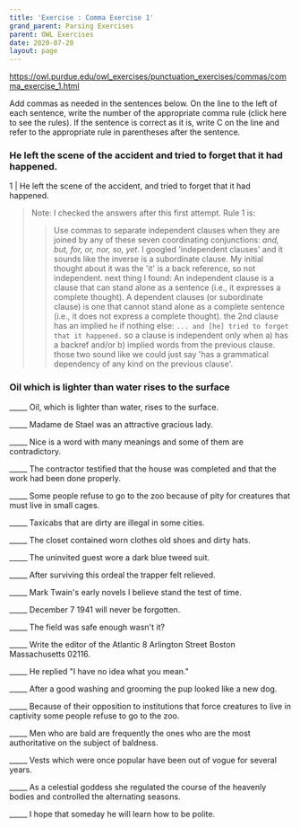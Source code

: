 ```yaml
---
title: 'Exercise : Comma Exercise 1'
grand_parent: Parsing Exercises
parent: OWL Exercises
date: 2020-07-20
layout: page
---
```


https://owl.purdue.edu/owl_exercises/punctuation_exercises/commas/comma_exercise_1.html

Add commas as needed in the sentences below. On the line to the left of each sentence, write the number of the appropriate comma rule (click here to see the rules). If the sentence is correct as it is, write C on the line and refer to the appropriate rule in parentheses after the sentence.

### He left the scene of the accident and tried to forget that it had happened.

1 | He left the scene of the accident, and tried to forget that it had happened.

> Note: I checked the answers after this first attempt. Rule 1 is:
> > Use commas to separate independent clauses when they are joined by any of these seven coordinating conjunctions: *and, but, for, or, nor, so, yet*.
> I googled 'independent clauses' and it sounds like the inverse is a subordinate clause. My initial thought about it was the 'it' is a back reference, so not independent.
> next thing I found:
> > An independent clause is a clause that can stand alone as a sentence (i.e., it expresses a complete thought). A dependent clauses (or subordinate clause) is one that cannot stand alone as a complete sentence (i.e., it does not express a complete thought).
> the 2nd clause has an implied `he` if nothing else: `... and [he] tried to forget that it happened.`
> so a clause is independent only when a) has a backref and/or b) implied words from the previous clause.
> those two sound like we could just say 'has a grammatical dependency of any kind on the previous clause'.

### Oil which is lighter than water rises to the surface

_____ Oil, which is lighter than water, rises to the surface.

_____ Madame de Stael was an attractive gracious lady.

_____ Nice is a word with many meanings and some of them are contradictory.

_____ The contractor testified that the house was completed and that the work had been done properly.

_____ Some people refuse to go to the zoo because of pity for creatures that must live in small cages.

_____ Taxicabs that are dirty are illegal in some cities.

_____ The closet contained worn clothes old shoes and dirty hats.

_____ The uninvited guest wore a dark blue tweed suit.

_____ After surviving this ordeal the trapper felt relieved.

_____ Mark Twain's early novels I believe stand the test of time.

_____ December 7 1941 will never be forgotten.

_____ The field was safe enough wasn't it?

_____ Write the editor of the Atlantic 8 Arlington Street Boston Massachusetts 02116.

_____ He replied "I have no idea what you mean."

_____ After a good washing and grooming the pup looked like a new dog.

_____ Because of their opposition to institutions that force creatures to live in captivity some people refuse to go to the zoo.

_____ Men who are bald are frequently the ones who are the most authoritative on the subject of baldness.

_____ Vests which were once popular have been out of vogue for several years.

_____ As a celestial goddess she regulated the course of the heavenly bodies and controlled the alternating seasons.

_____ I hope that someday he will learn how to be polite.
